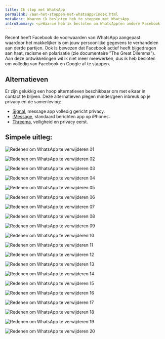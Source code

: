 ```yaml
---
title: Ik stop met WhatsApp
permalink: /aan-het-stoppen-met-whatsapp/index.html
metaDesc: Waarom ik besloten heb te stoppen met WhatsApp
introSummary: <p>Waarom heb ik besloten om WhatsApp(en andere Facebook & Google diensten) te verwijderen?</p>
---
```


Recent heeft Facebook de voorwaarden van WhatsApp aangepast waardoor het makkelijker is om jouw persoonlijke gegevens te verhandelen aan derde partijen. Ook is bewezen dat Facebook actief heeft bijgedragen aan haat, racisme en polarisatie (zie documentaire "The Great Dilemma"). Aan deze ontwikkelingen wil ik niet meer meewerken, dus ik heb besloten om volledig van Facebook en Google af te stappen.

## Alternatieven
Er zijn gelukkig een hoop alternatieven beschikbaar om met elkaar in contact te blijven. Deze alternatieven plegen minder/geen inbreuk op je privacy en de samenleving:

* [Signal](https://signal.org/install), message app volledig gericht privacy.
* [iMessage](https://support.apple.com/explore/messages), standaard berichten app op iPhones.
* [Threema](https://threema.ch/en/), veiligheid en privacy eerst.

## Simpele uitleg:

![Redenen om WhatsApp te verwijderen 01](/images/articles/whatsapp/01.png)

![Redenen om WhatsApp te verwijderen 02](/images/articles/whatsapp/02.png)

![Redenen om WhatsApp te verwijderen 03](/images/articles/whatsapp/03.png)

![Redenen om WhatsApp te verwijderen 04](/images/articles/whatsapp/04.png)

![Redenen om WhatsApp te verwijderen 05](/images/articles/whatsapp/05.png)

![Redenen om WhatsApp te verwijderen 06](/images/articles/whatsapp/06.png)

![Redenen om WhatsApp te verwijderen 07](/images/articles/whatsapp/07.png)

![Redenen om WhatsApp te verwijderen 08](/images/articles/whatsapp/08.png)

![Redenen om WhatsApp te verwijderen 09](/images/articles/whatsapp/09.png)

![Redenen om WhatsApp te verwijderen 10](/images/articles/whatsapp/10.png)

![Redenen om WhatsApp te verwijderen 11](/images/articles/whatsapp/11.png)

![Redenen om WhatsApp te verwijderen 12](/images/articles/whatsapp/12.png)

![Redenen om WhatsApp te verwijderen 13](/images/articles/whatsapp/13.png)

![Redenen om WhatsApp te verwijderen 14](/images/articles/whatsapp/14.png)

![Redenen om WhatsApp te verwijderen 15](/images/articles/whatsapp/15.png)

![Redenen om WhatsApp te verwijderen 16](/images/articles/whatsapp/16.png)

![Redenen om WhatsApp te verwijderen 17](/images/articles/whatsapp/17.png)

![Redenen om WhatsApp te verwijderen 18](/images/articles/whatsapp/18.png)

![Redenen om WhatsApp te verwijderen 19](/images/articles/whatsapp/19.png)

![Redenen om WhatsApp te verwijderen 20](/images/articles/whatsapp/20.png)

<style>
  .o-content img {
    border: 5px solid var(--color-stroke);
    max-width: 640px;
    grid-column: main;
  }
</style>
